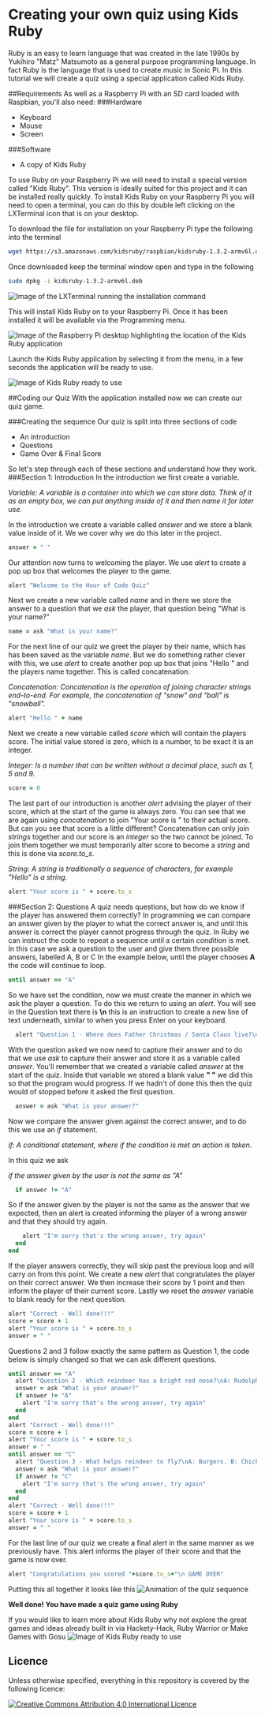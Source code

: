# Creating your own quiz using Kids Ruby

Ruby is an easy to learn language that was created in the late 1990s by Yukihiro "Matz" Matsumoto as a general purpose programming language. In fact Ruby is the language that is used to create music in Sonic Pi. In this tutorial we will create a quiz using a special application called Kids Ruby.

##Requirements
As well as a Raspberry Pi with an SD card loaded with Raspbian, you'll also need:
###Hardware
- Keyboard
- Mouse
- Screen

###Software
- A copy of Kids Ruby

To use Ruby on your Raspberry Pi we will need to install a special version called "Kids Ruby". This version is ideally suited for this project and it can be installed really quickly.
To install Kids Ruby on your Raspberry Pi you will need to open a terminal, you can do this by double left clicking on the LXTerminal icon that is on your desktop.

To download the file for installation on your Raspberry Pi type the following into the terminal

```Bash
wget https://s3.amazonaws.com/kidsruby/raspbian/kidsruby-1.3.2-armv6l.deb
```
Once downloaded keep the terminal window open and type in the following
```Bash
sudo dpkg -i kidsruby-1.3.2-armv6l.deb
```
![Image of the LXTerminal running the installation command](images/1.png)

This will install Kids Ruby on to your Raspberry Pi. Once it has been installed it will be available via the Programming menu.

![Image of the Raspberry Pi desktop highlighting the location of the Kids Ruby application](images/3.png)

Launch the Kids Ruby application by selecting it from the menu, in a few seconds the application will be ready to use.

![Image of Kids Ruby ready to use](images/4.png)

##Coding our Quiz
With the application installed now we can create our quiz game.

###Creating the sequence
Our quiz is split into three sections of code

- An introduction
- Questions
- Game Over & Final Score

So let's step through each of these sections and understand how they work.
###Section 1: Introduction
In the introduction we first create a variable.

*Variable: A variable is a container into which we can store data. Think of it as an empty box, we can put anything inside of it and then name it for later use.*

In the introduction we create a variable called *answer* and we store a blank value inside of it. We we cover why we do this later in the project.

```Ruby
answer = " "
```
Our attention now turns to welcoming the player. We use *alert* to create a pop up box that welcomes the player to the game.

```Ruby
alert "Welcome to the Hour of Code Quiz"
```
Next we create a new variable called *name* and in there we store the answer to a question that we *ask* the player, that question being "What is your name?"

```Ruby
name = ask "What is your name?"
```
For the next line of our quiz we greet the player by their name, which has has been saved as the variable *name*. But we do something rather clever with this, we use *alert* to create another pop up box that joins "Hello " and the players name together. This is called concatenation.

*Concatenation: Concatenation is the operation of joining character strings end-to-end. For example, the concatenation of "snow" and "ball" is "snowball".*

```Ruby
alert "Hello " + name
```
Next we create a new variable called *score* which will contain the players score. The initial value stored is zero, which is a number, to be exact it is an integer.

*Integer: Is a number that can be written without a decimal place, such as 1, 5 and 9.*

```Ruby
score = 0
```
The last part of our introduction is another *alert* advising the player of their score, which at the start of the game is always zero. You can see that we are again using *concatenation* to join "Your score is " to their actual score. But can you see that score is a little different?
Concatenation can only join *strings* together and our score is an *integer* so the two cannot be joined. To join them together we must temporarily alter score to become a *string* and this is done via *score.to_s*.

*String: A string is traditionally a sequence of characters, for example "Hello" is a string.*

```Ruby
alert "Your score is " + score.to_s
```
###Section 2: Questions
A quiz needs questions, but how do we know if the player has answered them correctly?
In programming we can compare an answer given by the player to what the correct answer is, and until this answer is correct the player cannot progress through the quiz. In Ruby we can instruct the code to repeat a sequence until a certain *condition* is met. In this case we ask a question to the user and give them three possible answers, labelled A, B or C
In the example below, until the player chooses **A** the code will continue to loop.

```Ruby
until answer == "A"
```
So we have set the condition, now we must create the manner in which we ask the player a question. To do this we return to using an *alert*. You will see in the Question text there is **\n** this is an instruction to create a new line of text underneath, similar to when you press Enter on your keyboard.

```Ruby
  alert "Question 1 - Where does Father Christmas / Santa Claus live?\nA: North Pole. B: Santa Monica. C: Cambridge"
 ```
With the question asked we now need to capture their answer and to do that we use *ask* to capture their answer and store it as a variable called *answer*. You'll remember that we created a variable called *answer* at the start of the quiz. Inside that variable we stored a blank value **" "** we did this so that the program would progress. If we hadn't of done this then the quiz would of stopped before it asked the first question.
 
```Ruby
  answer = ask "What is your answer?"
 ```
 
 Now we compare the answer given against the correct answer, and to do this we use an *if* statement.
 
 *if: A conditional statement, where if the condition is met an action is taken.*
 
 In this quiz we ask 
 
 *if the answer given by the user is not the same as "A"*
 
```Ruby
  if answer != "A"
 ```
 So if the answer given by the player is not the same as the answer that we expected, then an alert is created informing the player of a wrong answer and that they should try again.
 
```Ruby
    alert "I'm sorry that's the wrong answer, try again"
  end
end
```
If the player answers correctly, they will skip past the previous loop and will carry on from this point. 
We create a new *alert* that congratulates the player on their correct answer. We then increase their score by 1 point and then inform the player of their current score. Lastly we reset the *answer* variable to blank ready for the next question.

```Ruby
alert "Correct - Well done!!!"
score = score + 1
alert "Your score is " + score.to_s
answer = " "
```
Questions 2 and 3 follow exactly the same pattern as Question 1, the code below is simply changed so that we can ask different questions.

```Ruby
until answer == "A"
  alert "Question 2 - Which reindeer has a bright red nose?\nA: Rudolph. B: Prancer. C: Vixen"
  answer = ask "What is your answer?"
  if answer != "A"
    alert "I'm sorry that's the wrong answer, try again"
  end
end
alert "Correct - Well done!!!"
score = score + 1
alert "Your score is " + score.to_s
answer = " "
until answer == "C"
  alert "Question 3 - What helps reindeer to fly?\nA: Burgers. B: Chicken. C: Magic dust"
  answer = ask "What is your answer?"
  if answer != "C"
    alert "I'm sorry that's the wrong answer, try again"
  end
end
alert "Correct - Well done!!!"
score = score + 1
alert "Your score is " + score.to_s
answer = " "
```
For the last line of our quiz we create a final alert in the same manner as we previously have. This alert informs the player of their score and that the game is now over.

```Ruby
alert "Congratulations you scored "+score.to_s+"\n GAME OVER"
```
Putting this all together it looks like this
![Animation of the quiz sequence](images/quiz.gif)

**Well done! You have made a quiz game using Ruby**

If you would like to learn more about Kids Ruby why not explore the great games and ideas already built in via Hackety-Hack, Ruby Warrior or Make Games with Gosu
![Image of Kids Ruby ready to use](images/4.png)

## Licence

Unless otherwise specified, everything in this repository is covered by the following licence:

[![Creative Commons Attribution 4.0 International Licence](http://i.creativecommons.org/l/by-sa/4.0/88x31.png)](http://creativecommons.org/licenses/by-sa/4.0/)

